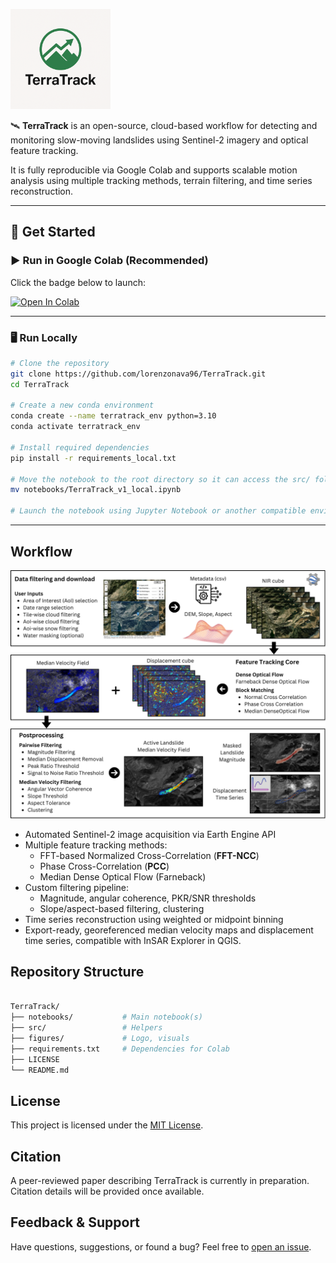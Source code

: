 <p align="left">
  <img src="figures/logo.png" alt="TerraTrack" width="160"/>
</p>

🛰️ **TerraTrack** is an open-source, cloud-based workflow for detecting and monitoring slow-moving landslides using Sentinel-2 imagery and optical feature tracking.

It is fully reproducible via Google Colab and supports scalable motion analysis using multiple tracking methods, terrain filtering, and time series reconstruction.

---

## 📒 Get Started

### ▶️ Run in Google Colab (Recommended)

Click the badge below to launch:

[![Open In Colab](https://colab.research.google.com/assets/colab-badge.svg)](https://colab.research.google.com/github/lorenzonava96/TerraTrack/blob/main/notebooks/TerraTrack_v1.ipynb)

---

### 🖥️ Run Locally

```bash
# Clone the repository
git clone https://github.com/lorenzonava96/TerraTrack.git
cd TerraTrack

# Create a new conda environment
conda create --name terratrack_env python=3.10
conda activate terratrack_env

# Install required dependencies
pip install -r requirements_local.txt

# Move the notebook to the root directory so it can access the src/ folder
mv notebooks/TerraTrack_v1_local.ipynb

# Launch the notebook using Jupyter Notebook or another compatible environment

```

---

## Workflow

<p align="left">
  <img src="figures/Workflow2.png" alt="Workflow" width="2000"/>
</p>

- Automated Sentinel-2 image acquisition via Earth Engine API
- Multiple feature tracking methods:
  - FFT-based Normalized Cross-Correlation (**FFT-NCC**)
  - Phase Cross-Correlation (**PCC**)
  - Median Dense Optical Flow (Farneback)
- Custom filtering pipeline:
  - Magnitude, angular coherence, PKR/SNR thresholds
  - Slope/aspect-based filtering, clustering
- Time series reconstruction using weighted or midpoint binning
- Export-ready, georeferenced median velocity maps and displacement time series, compatible with InSAR Explorer in QGIS.

## Repository Structure
```bash

TerraTrack/
├── notebooks/           # Main notebook(s)
├── src/                 # Helpers
├── figures/             # Logo, visuals
├── requirements.txt     # Dependencies for Colab
├── LICENSE
└── README.md

```
## License

This project is licensed under the [MIT License](LICENSE).

## Citation

A peer-reviewed paper describing TerraTrack is currently in preparation. Citation details will be provided once available.

## Feedback & Support

Have questions, suggestions, or found a bug? Feel free to [open an issue](https://github.com/lorenzonava96/TerraTrack/issues).


